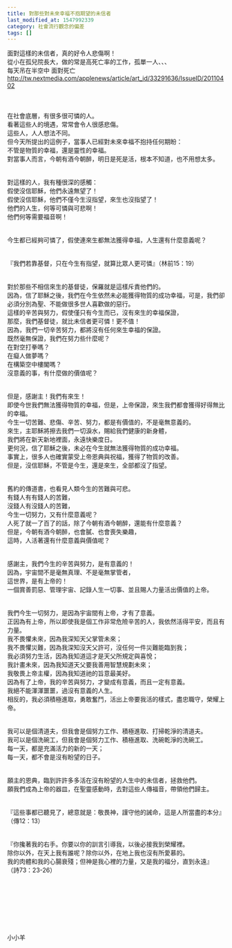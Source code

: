 ```yaml
---
title: 對那些對未來幸福不抱期望的未信者
last_modified_at: 1547992339
category: 社會流行觀念的偏差
tags: []
---
```


<p>面對這樣的未信者，真的好令人悲傷啊！<br/>從小在孤兒院長大，做的常是高死亡率的工作，孤單一人、、、<br/><!--more-->每天吊在半空中 面對死亡<br/><a href="http://tw.nextmedia.com/applenews/article/art_id/33291636/IssueID/20110402" target="_blank"> http://tw.nextmedia.com/applenews/article/art_id/33291636/IssueID/20110402</a><br/><br/><br/><br/>在社會底層，有很多很可憐的人。<br/>看著這些人的境遇，常常會令人很感悲傷。<br/>這些人，人人想法不同。<br/>但今天所提出的這例子，當事人已經對未來幸福不抱持任何期盼：<br/>不管是物質的幸福，還是靈性的幸福。<br/>對當事人而言，今朝有酒今朝醉，明日是死是活，根本不知道，也不用想太多。<br/><br/><br/>對這樣的人，我有種很深的感觸：<br/>假使沒信耶穌，他們永遠無望了！<br/>假使沒信耶穌，他們不僅今生沒指望，來生也沒指望了！<br/>他們的人生，何等可憐與可悲啊！<br/>他們何等需要福音啊！<br/><br/><br/>今生都已經夠可憐了，假使連來生都無法獲得幸福，人生還有什麼意義呢？<br/><br/><br/>『我們若靠基督，只在今生有指望，就算比眾人更可憐』（林前15：19）<br/><br/><br/>對於那些不相信來生的基督徒，保羅就是這樣斥責他們的。<br/>因為，信了耶穌之後，我們在今生依然未必能獲得物質的成功幸福，可是，我們卻必須分別為聖、不能做很多世人喜歡做的惡行。<br/>這樣的辛苦與努力，假使僅只有今生而已，沒有來生的幸福保證，<br/>那麼，我們基督徒，就比未信者更可憐！更不值！<br/>因為，我們一切辛苦努力，都將沒有任何來生幸福的保證。<br/>既然毫無保證，我們在努力些什麼呢？<br/>在對空打拳嗎？<br/>在癡人做夢嗎？<br/>在構築空中樓閣嗎？<br/>沒意義的事，有什麼做的價值呢？<br/><br/><br/>但是，感謝主！我們有來生！<br/>即使今世我們無法獲得物質的幸福，但是，上帝保證，來生我們都會獲得好得無比的幸福。<br/>今生一切苦難、悲傷、辛苦、努力，都是有價值的，不是毫無意義的。<br/>來生，主耶穌將擦去我們一切淚水，賜給我們健康的新身體，<br/>我們將在新天新地裡面，永遠快樂度日。<br/>更何況，信了耶穌之後，未必在今生就無法獲得物質的成功幸福。<br/>事實上，很多人也確實蒙受上帝恩典與祝福，獲得了物質的改善。<br/>但是，沒信耶穌，不管是今生，還是來生，全部都沒了指望。<br/><br/><br/>舊約的傳道書，也看見人類今生的苦難與可悲。<br/>有錢人有有錢人的苦難，<br/>沒錢人有沒錢人的苦難，<br/>今生一切努力，又有什麼意義呢？<br/>人死了就一了百了的話，除了今朝有酒今朝醉，還能有什麼意義？<br/>但是，今朝有酒今朝醉，也會膩、也會喪失樂趣，<br/>這時，人活著還有什麼意義與價值呢？<br/><br/><br/>感謝主，我們今生的辛苦與努力，是有意義的！<br/>因為，宇宙間不是毫無真理、不是毫無掌管者，<br/>這世界，是有上帝的！<br/>一個賞善罰惡、管理宇宙、記錄人生一切事、並且賜人力量活出價值的上帝。<br/><br/><br/>我們今生一切努力，是因為宇宙間有上帝，才有了意義。<br/>正因為有上帝，所以即使我是個工作非常危險辛苦的人，我依然活得平安，而且有力量。<br/>我不畏懼未來，因為我深知天父掌管未來；<br/>我不畏懼災難，因為我深知沒天父許可，沒任何一件災難能臨到我；<br/>我必須努力生活，因為我知道這才是天父所規定與喜悅；<br/>我計畫未來，因為我知道天父要我善用智慧規劃未來；<br/>我敬畏上帝主權，因為我知道祂的旨意最美好。<br/>因為有了上帝，我的辛苦與努力，才變成有意義，而且一定有意義。<br/>我絕不能渾渾噩噩，過沒有意義的人生。<br/>相反的，我必須積極進取，勇敢奮鬥，活出上帝要我活的樣式，盡忠職守，榮耀上帝。<br/><br/><br/>我可以是個清道夫，但我會是個努力工作、積極進取、打掃乾淨的清道夫。<br/>我可以是個洗碗工，但我會是個努力工作、積極進取、洗碗乾淨的洗碗工。<br/>每一天，都是充滿活力的新的一天；<br/>每一天，都不會是沒有盼望的日子。<br/><br/><br/>願主的恩典，臨到許許多多活在沒有盼望的人生中的未信者，拯救他們。<br/>願我們成為上帝的器皿，在聖靈感動時，去對這些人傳福音，帶領他們歸主。<br/><br/><br/>『這些事都已聽見了，總意就是：敬畏神，謹守他的誡命，這是人所當盡的本分』（傳12：13）<br/><br/><br/>『你攙著我的右手。你要以你的訓言引導我，以後必接我到榮耀裡。<br/>除你以外，在天上我有誰呢？除你以外，在地上我也沒有所愛慕的。<br/>我的肉體和我的心腸衰殘；但神是我心裡的力量，又是我的福分，直到永遠』<br/>（詩73：23-26）<br/><br/><br/><br/><br/><br/><br/><br/><br/>小小羊
</p>